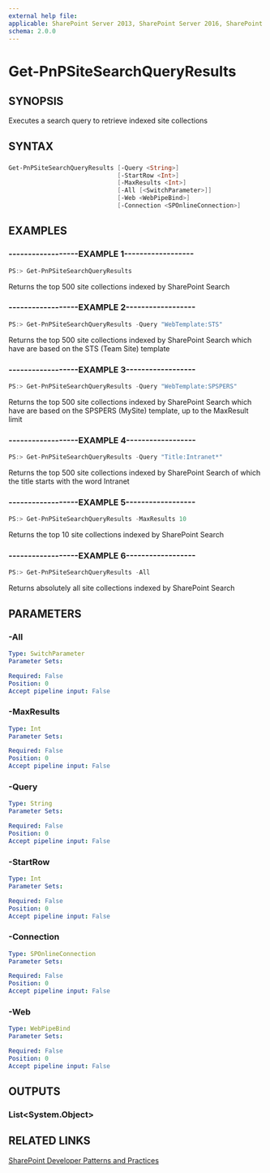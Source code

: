 ```yaml
---
external help file:
applicable: SharePoint Server 2013, SharePoint Server 2016, SharePoint Online
schema: 2.0.0
---
```

# Get-PnPSiteSearchQueryResults

## SYNOPSIS
Executes a search query to retrieve indexed site collections

## SYNTAX 

### 
```powershell
Get-PnPSiteSearchQueryResults [-Query <String>]
                              [-StartRow <Int>]
                              [-MaxResults <Int>]
                              [-All [<SwitchParameter>]]
                              [-Web <WebPipeBind>]
                              [-Connection <SPOnlineConnection>]
```

## EXAMPLES

### ------------------EXAMPLE 1------------------
```powershell
PS:> Get-PnPSiteSearchQueryResults
```

Returns the top 500 site collections indexed by SharePoint Search

### ------------------EXAMPLE 2------------------
```powershell
PS:> Get-PnPSiteSearchQueryResults -Query "WebTemplate:STS"
```

Returns the top 500 site collections indexed by SharePoint Search which have are based on the STS (Team Site) template

### ------------------EXAMPLE 3------------------
```powershell
PS:> Get-PnPSiteSearchQueryResults -Query "WebTemplate:SPSPERS"
```

Returns the top 500 site collections indexed by SharePoint Search which have are based on the SPSPERS (MySite) template, up to the MaxResult limit

### ------------------EXAMPLE 4------------------
```powershell
PS:> Get-PnPSiteSearchQueryResults -Query "Title:Intranet*"
```

Returns the top 500 site collections indexed by SharePoint Search of which the title starts with the word Intranet

### ------------------EXAMPLE 5------------------
```powershell
PS:> Get-PnPSiteSearchQueryResults -MaxResults 10
```

Returns the top 10 site collections indexed by SharePoint Search

### ------------------EXAMPLE 6------------------
```powershell
PS:> Get-PnPSiteSearchQueryResults -All
```

Returns absolutely all site collections indexed by SharePoint Search

## PARAMETERS

### -All


```yaml
Type: SwitchParameter
Parameter Sets: 

Required: False
Position: 0
Accept pipeline input: False
```

### -MaxResults


```yaml
Type: Int
Parameter Sets: 

Required: False
Position: 0
Accept pipeline input: False
```

### -Query


```yaml
Type: String
Parameter Sets: 

Required: False
Position: 0
Accept pipeline input: False
```

### -StartRow


```yaml
Type: Int
Parameter Sets: 

Required: False
Position: 0
Accept pipeline input: False
```

### -Connection


```yaml
Type: SPOnlineConnection
Parameter Sets: 

Required: False
Position: 0
Accept pipeline input: False
```

### -Web


```yaml
Type: WebPipeBind
Parameter Sets: 

Required: False
Position: 0
Accept pipeline input: False
```

## OUTPUTS

### List<System.Object>

## RELATED LINKS

[SharePoint Developer Patterns and Practices](http://aka.ms/sppnp)
